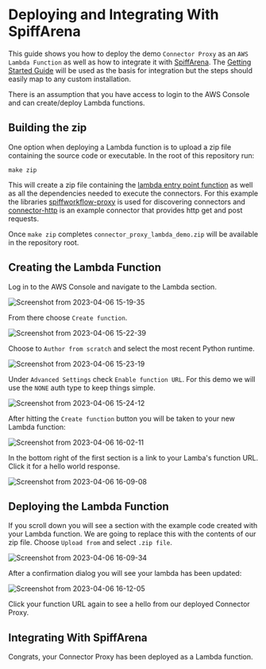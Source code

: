 # Deploying and Integrating With SpiffArena

This guide shows you how to deploy the demo `Connector Proxy` as an `AWS Lambda Function` as well as how to integrate it with [SpiffArena](https://www.spiffworkflow.org/pages/spiffarena/). The [Getting Started Guide](https://www.spiffworkflow.org/posts/articles/get_started/) will be used as the basis for integration but the steps should easily map to any custom installation.

There is an assumption that you have access to login to the AWS Console and can create/deploy Lambda functions.

## Building the zip

One option when deploying a Lambda function is to upload a zip file containing the source code or executable. In the root of this repository run:

```
make zip
```

This will create a zip file containing the [lambda entry point function](https://github.com/jbirddog/connector-proxy-lambda-demo/blob/main/connector_proxy_lambda_demo/lambda_function.py#L5) as well as all the dependencies needed to execute the connectors. For this example the libraries [spiffworkflow-proxy](https://github.com/sartography/spiffworkflow-proxy) is used for discovering connectors and [connector-http](https://github.com/sartography/connector-http) is an example connector that provides http get and post requests.

Once `make zip` completes `connector_proxy_lambda_demo.zip` will be available in the repository root.

## Creating the Lambda Function

Log in to the AWS Console and navigate to the Lambda section. 

![Screenshot from 2023-04-06 15-19-35](https://user-images.githubusercontent.com/100367399/230482600-bf5f72b4-f499-4d44-8f6b-814d8e4c67d2.png)

From there choose `Create function`.

![Screenshot from 2023-04-06 15-22-39](https://user-images.githubusercontent.com/100367399/230482607-ad561180-9a4d-4ad1-8e4c-c97903f99100.png)

Choose to `Author from scratch` and select the most recent Python runtime.

![Screenshot from 2023-04-06 15-23-19](https://user-images.githubusercontent.com/100367399/230482609-8bece818-a41f-4f37-99c4-d9d10bef4d54.png)

Under `Advanced Settings` check `Enable function URL`. For this demo we will use the `NONE` auth type to keep things simple.

![Screenshot from 2023-04-06 15-24-12](https://user-images.githubusercontent.com/100367399/230482613-8fa6c8ef-5035-4a77-9670-f7211bf92cc0.png)

After hitting the `Create function` button you will be taken to your new Lambda function:

![Screenshot from 2023-04-06 16-02-11](https://user-images.githubusercontent.com/100367399/230482618-cf4cf088-3629-4832-9a3d-d81f29842aff.png)

In the bottom right of the first section is a link to your Lamba's function URL. Click it for a hello world response.

![Screenshot from 2023-04-06 16-09-08](https://user-images.githubusercontent.com/100367399/230484874-7529b786-da15-4a2c-8731-3780712bc0ef.png)

## Deploying the Lambda Function

If you scroll down you will see a section with the example code created with your Lambda function. We are going to replace this with the contents of our zip file. Choose `Upload from` and select `.zip file`.

![Screenshot from 2023-04-06 16-09-34](https://user-images.githubusercontent.com/100367399/230484774-c0b93e1a-e34d-47b3-813f-03598d5bd631.png)

After a confirmation dialog you will see your lambda has been updated:

![Screenshot from 2023-04-06 16-12-05](https://user-images.githubusercontent.com/100367399/230485279-425e71ca-1c7f-4da3-b5e0-2fd2a464d746.png)

Click your function URL again to see a hello from our deployed Connector Proxy.

## Integrating With SpiffArena

Congrats, your Connector Proxy has been deployed as a Lambda function. 
